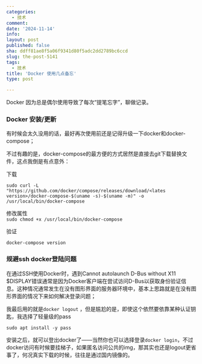 ```yaml
---
categories:
  - 技术
comment: 
date: '2024-11-14'
info: 
layout: post
published: false
sha: ddff81ae8f5a06f9341d80f5adc2dd2789bc6ccd
slug: the-post-5141
tags:
  - 技术
title: 'Docker 使用几点备忘'
type: post

---
```

Docker 因为总是偶尔使用导致了每次“提笔忘字”，聊做记录。

### Docker 安装/更新

有时候会太久没用的话，最好再次使用前还是记得升级一下docker和docker-compose；

不过有趣的是，docker-compose的最方便的方式居然是直接去git下载替换文件，这点我倒是有点意外：

下载

 `sudo curl -L "https://github.com/docker/compose/releases/download/<lates version>/docker-compose-$(uname -s)-$(uname -m)" -o /usr/local/bin/docker-compose`

修改属性   
 `sudo chmod +x /usr/local/bin/docker-compose`
 
 验证
 
`docker-compose version`

### 规避ssh docker登陆问题

在通过SSH使用Docker时，遇到Cannot autolaunch D-Bus without X11 $DISPLAY错误通常是因为Docker客户端在尝试访问D-Bus以获取身份验证信息。这种情况通常发生在没有图形界面的服务器环境中，基本上思路就是在没有图形界面的情况下来如何解决登录问题；

我最后用的就是`docker logout` ，但是尴尬的是，即使这个依然要依靠某种认证钥匙，我选择了轻量级的pass

`sudo apt install -y pass`

安装之后，就可以登出docker了——当然你也可以选择登录`docker login`，不过docker访问有时候要挂梯子，如果匿名访问公共的img，那其实也还是logout更省事了，何况真实下载的时候，往往是通过国内镜像的。



